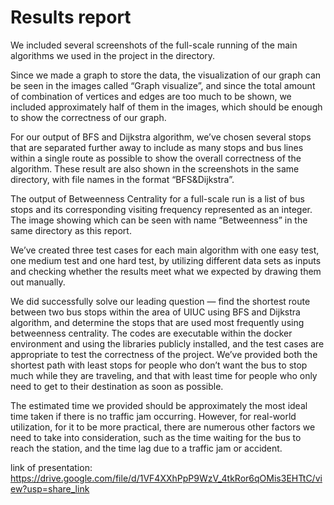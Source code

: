 # Results report

We included several screenshots of the full-scale running of the main algorithms we used in the project in the directory. 

Since we made a graph to store the data, the visualization of our graph can be seen in the images called “Graph visualize”, and since the total amount of combination of vertices and edges are too much to be shown, we included approximately half of them in the images, which should be enough to show the correctness of our graph. 

For our output of BFS and Dijkstra algorithm, we’ve chosen several stops that are separated further away to include as many stops and bus lines within a single route as possible to show the overall correctness of the algorithm. These result are also shown in the screenshots in the same directory, with file names in the format “BFS&Dijkstra”.

The output of Betweenness Centrality for a full-scale run is a list of bus stops and its corresponding visiting frequency represented as an integer. The image showing which can be seen with name “Betweenness” in the same directory as this report. 

We’ve created three test cases for each main algorithm with one easy test, one medium test and one hard test, by utilizing different data sets as inputs and checking whether the results meet what we expected by drawing them out manually.

We did successfully solve our leading question — find the shortest route between two bus stops within the area of UIUC using BFS and Dijkstra algorithm, and determine the stops that are used most frequently using betweenness centrality. The codes are executable within the docker environment and using the libraries publicly installed, and the test cases are appropriate to test the correctness of the project. We’ve provided both the shortest path with least stops for people who don’t want the bus to stop much while they are traveling, and that with least time for people who only need to get to their destination as soon as possible. 

The estimated time we provided should be approximately the most ideal time taken if there is no traffic jam occurring. However, for real-world utilization, for it to be more practical, there are numerous other factors we need to take into consideration, such as the time waiting for the bus to reach the station, and the time lag due to a traffic jam or accident.

link of presentation: https://drive.google.com/file/d/1VF4XXhPpP9WzV_4tkRor6qOMis3EHTtC/view?usp=share_link